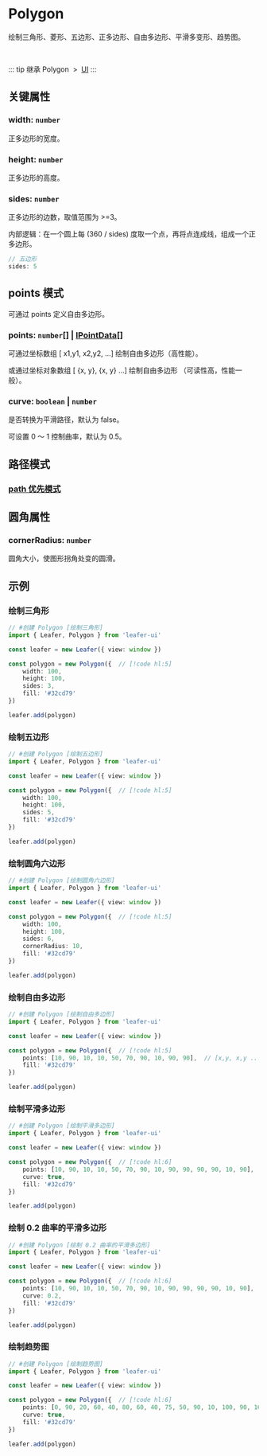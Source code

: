 <script setup>
import Case from '/component/Case.vue'
</script>

# Polygon

绘制三角形、菱形、五边形、正多边形、自由多边形、平滑多变形、趋势图。

<case name="Polygon" editor=false></case>

<br/>

::: tip 继承
Polygon &nbsp;>&nbsp; [UI](./UI.md)
:::

## 关键属性

### width: `number`

正多边形的宽度。

### height: `number`

正多边形的高度。

### sides: `number`

正多边形的边数，取值范围为 >=3。

内部逻辑：在一个圆上每 (360 / sides) 度取一个点，再将点连成线，组成一个正多边形。

```ts
// 五边形
sides: 5
```

## points 模式

可通过 points 定义自由多边形。

### points: `number`[] | [IPointData](../interface/math/Math#ipointdata)[]

可通过坐标数组 [ x1,y1, x2,y2, ...] 绘制自由多边形（高性能）。

或通过坐标对象数组 [ {x, y}, {x, y} ...] 绘制自由多边形 （可读性高，性能一般）。

### curve: `boolean` | `number`

是否转换为平滑路径，默认为 false。

可设置 0 ～ 1 控制曲率，默认为 0.5。

## 路径模式

### [path 优先模式](/reference/property/path.md)

## 圆角属性

### cornerRadius: `number`

圆角大小，使图形拐角处变的圆滑。

<!-- ## 继承元素

### [UI](./UI.md) -->

<!-- ## API

### [Polygon](/api/classes/Polygon.md) -->

## 示例

<case name="Polygon" index=0 editor=false></case>

### 绘制三角形

```ts
// #创建 Polygon [绘制三角形]
import { Leafer, Polygon } from 'leafer-ui'

const leafer = new Leafer({ view: window })

const polygon = new Polygon({  // [!code hl:5]
    width: 100,
    height: 100,
    sides: 3,
    fill: '#32cd79'
})

leafer.add(polygon)
```

<case name="Polygon" index=1 editor=false></case>

### 绘制五边形

```ts
// #创建 Polygon [绘制五边形]
import { Leafer, Polygon } from 'leafer-ui'

const leafer = new Leafer({ view: window })

const polygon = new Polygon({  // [!code hl:5]
    width: 100,
    height: 100,
    sides: 5,
    fill: '#32cd79'
})

leafer.add(polygon)
```

<case name="Polygon" index=2 editor=false></case>

### 绘制圆角六边形

```ts
// #创建 Polygon [绘制圆角六边形]
import { Leafer, Polygon } from 'leafer-ui'

const leafer = new Leafer({ view: window })

const polygon = new Polygon({  // [!code hl:5]
    width: 100,
    height: 100,
    sides: 6,
    cornerRadius: 10,
    fill: '#32cd79'
})

leafer.add(polygon)
```

<case name="Polygon" index=3 editor=false></case>

### 绘制自由多边形

```ts
// #创建 Polygon [绘制自由多边形]
import { Leafer, Polygon } from 'leafer-ui'

const leafer = new Leafer({ view: window })

const polygon = new Polygon({  // [!code hl:5]
    points: [10, 90, 10, 10, 50, 70, 90, 10, 90, 90],  // [x,y, x,y ...]
    fill: '#32cd79'
})

leafer.add(polygon)
```

<case name="Polygon" index=4 editor=false></case>

### 绘制平滑多边形

```ts
// #创建 Polygon [绘制平滑多边形]
import { Leafer, Polygon } from 'leafer-ui'

const leafer = new Leafer({ view: window })

const polygon = new Polygon({  // [!code hl:6]
    points: [10, 90, 10, 10, 50, 70, 90, 10, 90, 90, 90, 90, 10, 90],  // [x,y, x,y ...]
    curve: true,
    fill: '#32cd79'
})

leafer.add(polygon)
```

<case name="Polygon" index=6 editor=false></case>

### 绘制 0.2 曲率的平滑多边形

```ts
// #创建 Polygon [绘制 0.2 曲率的平滑多边形]
import { Leafer, Polygon } from 'leafer-ui'

const leafer = new Leafer({ view: window })

const polygon = new Polygon({  // [!code hl:6]
    points: [10, 90, 10, 10, 50, 70, 90, 10, 90, 90, 90, 90, 10, 90],  // [x,y, x,y ...]
    curve: 0.2,
    fill: '#32cd79'
})

leafer.add(polygon)
```

<case name="Polygon" index=5 editor=false></case>

### 绘制趋势图

```ts
// #创建 Polygon [绘制趋势图]
import { Leafer, Polygon } from 'leafer-ui'

const leafer = new Leafer({ view: window })

const polygon = new Polygon({  // [!code hl:6]
    points: [0, 90, 20, 60, 40, 80, 60, 40, 75, 50, 90, 10, 100, 90, 100, 90, 0, 90],
    curve: true,
    fill: '#32cd79'
})

leafer.add(polygon)
```
